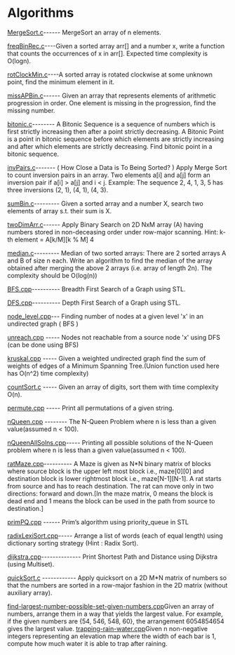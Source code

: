# Algorithms
[MergeSort.c](https://github.com/sagarika3kundu/Algorithms/blob/master/MergeSort.c)------ MergeSort an array of n elements.

[freqBinRec.c](https://github.com/sagarika3kundu/Algorithms/blob/master/freqBinRec.c)----Given a sorted array arr[] and a number x, write a function that counts the occurrences of x in arr[]. Expected time                       complexity is O(logn).

[rotClockMin.c](https://github.com/sagarika3kundu/Algorithms/blob/master/rotClockMin.c)----A sorted array is rotated clockwise at some unknown point, find the minimum element in it. 

[missAPBin.c](https://github.com/sagarika3kundu/Algorithms/blob/master/missAPBin.c)------ Given an array that represents elements of arithmetic progression in order. One element is missing in the progression,                     find the missing number. 

[bitonic.c](https://github.com/sagarika3kundu/Algorithms/blob/master/bitonic.c)--------  A Bitonic Sequence is a sequence of numbers which is first strictly increasing then after a point strictly decreasing. A Bitonic Point is a point in bitonic sequence before which elements are strictly increasing and after which elements are strictly decreasing. Find bitonic point in a bitonic sequence.  

[invPairs.c](https://github.com/sagarika3kundu/Algorithms/blob/master/invPairs.c)------- ( How Close a Data is To Being Sorted? ) Apply Merge Sort to count inversion pairs in an array. Two elements a[i] and a[j] form an inversion pair if a[i] > a[j] and i < j. Example: The sequence 2, 4, 1, 3, 5 has three inversions (2, 1), (4, 1), (4, 3). 

[sumBin.c](https://github.com/sagarika3kundu/Algorithms/blob/master/sumBin.c)---------  Given a sorted array and a number X, search two elements of array s.t. their sum is X. 

[twoDimArr.c](https://github.com/sagarika3kundu/Algorithms/blob/master/twoDimArr.c)------ Apply Binary Search on 2D NxM array (A) having numbers stored in non-deceasing order under row-major scanning. Hint: k-th element = A[k/M][k % M]  4

[median.c](https://github.com/sagarika3kundu/Algorithms/blob/master/median.c)--------- Median of two sorted arrays: There are 2 sorted arrays A and B of size n each. Write an algorithm to find the median of the array obtained after merging the above 2 arrays (i.e. array of length 2n). The complexity should be O(log(n))

[BFS.cpp](https://github.com/sagarika3kundu/Algorithms/blob/master/BFS.cpp)---------- Breadth First Search of a Graph using STL.

[DFS.cpp](https://github.com/sagarika3kundu/Algorithms/blob/master/DFS.cpp)---------- Depth First Search of a Graph using STL.

[node_level.cpp](https://github.com/sagarika3kundu/Algorithms/blob/master/node_level.cpp)--- Finding number of nodes at a given level 'x' in an undirected graph ( BFS )

[unreach.cpp](https://github.com/sagarika3kundu/Algorithms/blob/master/unreach.cpp) ----- Nodes not reachable from a source node 'x' using DFS (can be done using BFS)

[kruskal.cpp](https://github.com/sagarika3kundu/Algorithms/blob/master/kruskal.cpp) ----- Given a weighted undirected graph find the sum of weights of edges of a Minimum Spanning Tree.(Union function used here has O(n^2) time complexity)

[countSort.c](https://github.com/sagarika3kundu/Algorithms/blob/master/countSort.c) ----- Given an array of digits, sort them with time complexity O(n).

[permute.cpp](https://github.com/sagarika3kundu/Algorithms/blob/master/permute.cpp) ----- Print all permutations of a given string.

[nQueen.cpp](https://github.com/sagarika3kundu/Algorithms/blob/master/nQueen.cpp) -------- The N-Queen Problem where n is less than a given value(assumed n < 100).

[nQueenAllSolns.cpp](https://github.com/sagarika3kundu/Algorithms/blob/master/nQueenAllSolns.cpp)----- Printing all possible solutions of the N-Queen problem where n is less than a given value(assumed n < 100).

[ratMaze.cpp](https://github.com/sagarika3kundu/Algorithms/blob/master/ratMaze.cpp)---------- A Maze is given as N*N binary matrix of blocks where source block is the upper left most block i.e., maze[0][0] and destination block is lower rightmost block i.e., maze[N-1][N-1]. A rat starts from source and has to reach destination. The rat can move only in two directions: forward and down.[In the maze matrix, 0 means the block is dead end and 1 means the block can be used in the path from source to destination.]

[primPQ.cpp](https://github.com/sagarika3kundu/Algorithms/blob/master/primPQ.cpp) ------ Prim’s algorithm using priority_queue in STL

[radixLexiSort.cpp](https://github.com/sagarika3kundu/Algorithms/blob/master/radixLexiSort.cpp)----- Arrange a list of words (each of equal length) using dictionary sorting strategy (Hint : Radix Sort).

[dijkstra.cpp](https://github.com/sagarika3kundu/Algorithms/blob/master/dijkstra.cpp)-------------- Print Shortest Path and Distance using Dijkstra (using Multiset).

[quickSort.c](https://github.com/sagarika3kundu/Algorithms/blob/master/quickSort.c) ------------ Apply quicksort on a 2D M*N matrix of numbers so that the numbers are sorted in a row-major fashion in the 2D matrix (without auxiliary array).

[find-largest-number-possible-set-given-numbers.cpp](https://github.com/sagarika3kundu/Algorithms/blob/master/find-largest-number-possible-set-given-numbers)Given an array of numbers, arrange them in a way that yields the largest value. For example, if the given numbers are {54, 546, 548, 60}, the arrangement 6054854654 gives the largest value.
[trapping-rain-water.cpp](https://github.com/sagarika3kundu/Algorithms/blob/master/trapping-rain-water)Given n non-negative integers representing an elevation map where the width of each bar is 1, compute how much water it is able to trap after raining.
